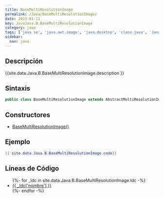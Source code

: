 ```yaml
---
title: BaseMultiResolutionImage
permalink: /Java/BaseMultiResolutionImage/
date: 2021-01-11
key: JavaJava.B.BaseMultiResolutionImage
category: java
tags: ['java se', 'java.awt.image', 'java.desktop', 'clase java', 'Java 9']
sidebar: 
  nav: java
---
```


## Descripción
{{site.data.Java.B.BaseMultiResolutionImage.description }}

## Sintaxis
~~~java
public class BaseMultiResolutionImage extends AbstractMultiResolutionImage
~~~

## Constructores
* [BaseMultiResolutionImage()](/Java/BaseMultiResolutionImage/BaseMultiResolutionImage/)

## Ejemplo
~~~java
{{ site.data.Java.B.BaseMultiResolutionImage.code}}
~~~

## Líneas de Código
<ul>
{%- for _ldc in site.data.Java.B.BaseMultiResolutionImage.ldc -%}
   <li>
       <a href="{{_ldc['url'] }}">{{ _ldc['nombre'] }}</a>
   </li>
{%- endfor -%}
</ul>
